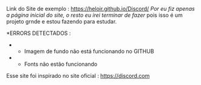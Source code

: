 Link do Site de exemplo : https://heloir.github.io/Discord/
*Por eu fiz apenas a página inicial do site, o resto eu irei terminar de fazer* pois isso é um projeto grnde e estou fazendo para estudar.

*ERRORS DETECTADOS :
* - Imagem de fundo não está funcionando no GITHUB
* - Fonts não estão funcionando



Esse site foi inspirado no site oficial : https://discord.com


